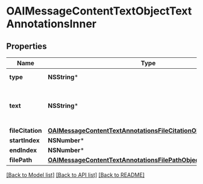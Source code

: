 # OAIMessageContentTextObjectTextAnnotationsInner

## Properties
Name | Type | Description | Notes
------------ | ------------- | ------------- | -------------
**type** | **NSString*** | Always &#x60;file_citation&#x60;. | 
**text** | **NSString*** | The text in the message content that needs to be replaced. | 
**fileCitation** | [**OAIMessageContentTextAnnotationsFileCitationObjectFileCitation***](OAIMessageContentTextAnnotationsFileCitationObjectFileCitation.md) |  | 
**startIndex** | **NSNumber*** |  | 
**endIndex** | **NSNumber*** |  | 
**filePath** | [**OAIMessageContentTextAnnotationsFilePathObjectFilePath***](OAIMessageContentTextAnnotationsFilePathObjectFilePath.md) |  | 

[[Back to Model list]](../README.md#documentation-for-models) [[Back to API list]](../README.md#documentation-for-api-endpoints) [[Back to README]](../README.md)


